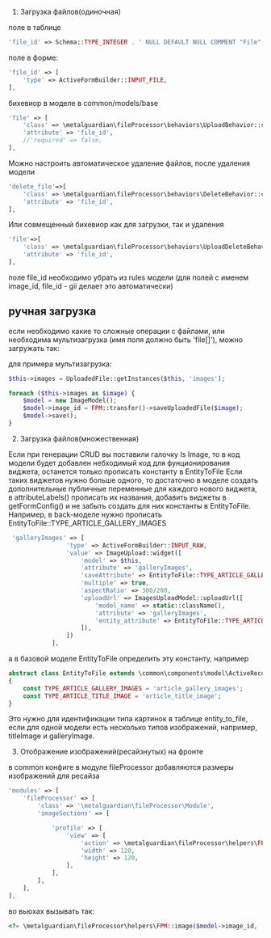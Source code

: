 1. Загрузка файлов(одиночная)

поле в таблице
```php
'file_id' => Schema::TYPE_INTEGER . ' NULL DEFAULT NULL COMMENT "File"'
```

поле в форме:

```php
'file_id' => [
    'type' => ActiveFormBuilder::INPUT_FILE,
],
```

бихевиор в моделе в common/models/base

```php
'file' => [
    'class' => \metalguardian\fileProcessor\behaviors\UploadBehavior::className(),
    'attribute' => 'file_id',
    //'required' => false,
],
```

Можно настроить автоматическое удаление файлов, после удаления модели

```php
'delete_file'=>[
	'class' => \metalguardian\fileProcessor\behaviors\DeleteBehavior::className(),
	'attribute' => 'file_id',
],
```

Или совмещенный бихевиор как для загрузки, так и удаления

```php
'file'=>[
	'class' => \metalguardian\fileProcessor\behaviors\UploadDeleteBehavior::className(),
	'attribute' => 'file_id',
],
```

поле file_id необходимо убрать из rules модели (для полей с именем image_id, file_id - gii делает это автоматически)

ручная загрузка
---------------------

если необходимо какие то сложные операции с файлами, или необходима мультизагрузка (имя поля должно быть 'file[]'), можно загружать так:

для примера мультизагрузка:

```php
$this->images = UploadedFile::getInstances($this, 'images');

foreach ($this->images as $image) {
    $model = new ImageModel();
    $model->image_id = FPM::transfer()->saveUploadedFile($image);
    $model->save();
}
```


2. Загрузка файлов(множественная)

Если при генерации CRUD вы поставили галочку Is Image, то в код модели будет добавлен
небходимый код для фунционирования виджета, останется только прописать константу в EntityToFile
Если таких виджетов нужно больше одного, то достаточно в моделе создать дополнительные публичные переменные для каждого нового виджета,
в attributeLabels() прописать их названия, добавить виджеты в getFormConfig() и не забыть создать для них константы в EntityToFile.
Например, в back-моделе нужно прописать EntityToFile::TYPE_ARTICLE_GALLERY_IMAGES

```php
 'galleryImages' => [
                'type' => ActiveFormBuilder::INPUT_RAW,
                'value' => ImageUpload::widget([
                    'model' => $this,
                    'attribute' => 'galleryImages',
                    'saveAttribute' => EntityToFile::TYPE_ARTICLE_GALLERY_IMAGES,<-------
                    'multiple' => true,
                    'aspectRatio' => 300/200,
                    'uploadUrl' => ImagesUploadModel::uploadUrl([
                        'model_name' => static::className(),
                        'attribute' => 'galleryImages',
                        'entity_attribute' => EntityToFile::TYPE_ARTICLE_GALLERY_IMAGES,<-------
                    ]),
                ])
            ],
```
а в базовой моделе EntityToFile определить эту константу, например
```php
abstract class EntityToFile extends \common\components\model\ActiveRecord
{
    const TYPE_ARTICLE_GALLERY_IMAGES = 'article_gallery_images';
    const TYPE_ARTICLE_TITLE_IMAGE = 'article_title_image';
}
```
Это нужно для идентификации типа картинок в таблице entity_to_file, если для одной модели есть несколько типов изображений,
например, titleImage и galleryImage.

3. Отображение изображений(ресайзнутых) на фронте


в common конфиге в модуле fileProcessor добавляются размеры изображений для ресайза

```php
'modules' => [
    'fileProcessor' => [
        'class' => '\metalguardian\fileProcessor\Module',
        'imageSections' => [

            'profile' => [
                'view' => [
                    'action' => \metalguardian\fileProcessor\helpers\FPM::ACTION_ADAPTIVE_THUMBNAIL,
                    'width' => 120,
                    'height' => 120,
                ],
            ],
        ],
    ],
],
```

во вьюхах вызывать так:

```php
<?= \metalguardian\fileProcessor\helpers\FPM::image($model->image_id, 'profile', 'view') ?>
```
